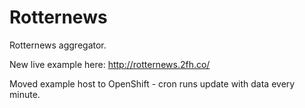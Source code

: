 # Rotternews
Rotternews aggregator.

New live example here: http://rotternews.2fh.co/

Moved example host to OpenShift - cron runs update with data every minute. 

